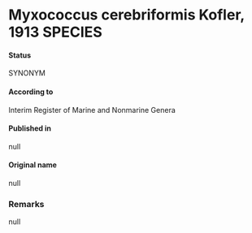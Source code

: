 # Myxococcus cerebriformis Kofler, 1913 SPECIES

#### Status
SYNONYM

#### According to
Interim Register of Marine and Nonmarine Genera

#### Published in
null

#### Original name
null

### Remarks
null